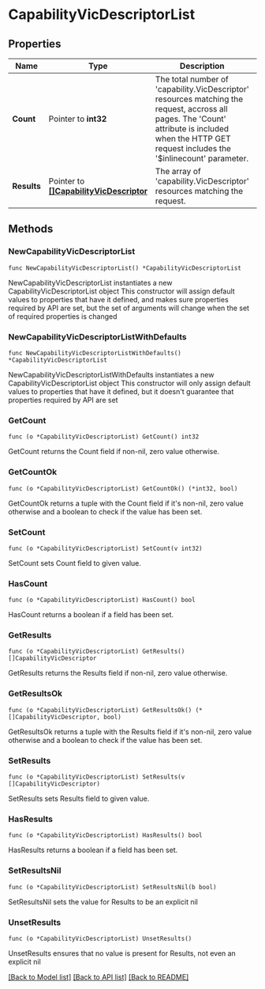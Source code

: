 # CapabilityVicDescriptorList

## Properties

Name | Type | Description | Notes
------------ | ------------- | ------------- | -------------
**Count** | Pointer to **int32** | The total number of &#39;capability.VicDescriptor&#39; resources matching the request, accross all pages. The &#39;Count&#39; attribute is included when the HTTP GET request includes the &#39;$inlinecount&#39; parameter. | [optional] 
**Results** | Pointer to [**[]CapabilityVicDescriptor**](CapabilityVicDescriptor.md) | The array of &#39;capability.VicDescriptor&#39; resources matching the request. | [optional] 

## Methods

### NewCapabilityVicDescriptorList

`func NewCapabilityVicDescriptorList() *CapabilityVicDescriptorList`

NewCapabilityVicDescriptorList instantiates a new CapabilityVicDescriptorList object
This constructor will assign default values to properties that have it defined,
and makes sure properties required by API are set, but the set of arguments
will change when the set of required properties is changed

### NewCapabilityVicDescriptorListWithDefaults

`func NewCapabilityVicDescriptorListWithDefaults() *CapabilityVicDescriptorList`

NewCapabilityVicDescriptorListWithDefaults instantiates a new CapabilityVicDescriptorList object
This constructor will only assign default values to properties that have it defined,
but it doesn't guarantee that properties required by API are set

### GetCount

`func (o *CapabilityVicDescriptorList) GetCount() int32`

GetCount returns the Count field if non-nil, zero value otherwise.

### GetCountOk

`func (o *CapabilityVicDescriptorList) GetCountOk() (*int32, bool)`

GetCountOk returns a tuple with the Count field if it's non-nil, zero value otherwise
and a boolean to check if the value has been set.

### SetCount

`func (o *CapabilityVicDescriptorList) SetCount(v int32)`

SetCount sets Count field to given value.

### HasCount

`func (o *CapabilityVicDescriptorList) HasCount() bool`

HasCount returns a boolean if a field has been set.

### GetResults

`func (o *CapabilityVicDescriptorList) GetResults() []CapabilityVicDescriptor`

GetResults returns the Results field if non-nil, zero value otherwise.

### GetResultsOk

`func (o *CapabilityVicDescriptorList) GetResultsOk() (*[]CapabilityVicDescriptor, bool)`

GetResultsOk returns a tuple with the Results field if it's non-nil, zero value otherwise
and a boolean to check if the value has been set.

### SetResults

`func (o *CapabilityVicDescriptorList) SetResults(v []CapabilityVicDescriptor)`

SetResults sets Results field to given value.

### HasResults

`func (o *CapabilityVicDescriptorList) HasResults() bool`

HasResults returns a boolean if a field has been set.

### SetResultsNil

`func (o *CapabilityVicDescriptorList) SetResultsNil(b bool)`

 SetResultsNil sets the value for Results to be an explicit nil

### UnsetResults
`func (o *CapabilityVicDescriptorList) UnsetResults()`

UnsetResults ensures that no value is present for Results, not even an explicit nil

[[Back to Model list]](../README.md#documentation-for-models) [[Back to API list]](../README.md#documentation-for-api-endpoints) [[Back to README]](../README.md)


